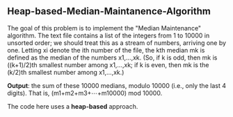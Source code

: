 **Heap-based-Median-Maintanence-Algorithm**
----------------------------------------------
The goal of this problem is to implement the "Median Maintenance"
algorithm. The text file contains a list of the integers from 1 to 10000 in unsorted order;
we should treat this as a stream of numbers, arriving one by
one. Letting xi denote the ith number of the file, the kth median mk is
defined as the median of the numbers x1,…,xk. (So, if k is odd, then mk
is ((k+1)/2)th smallest number among x1,…,xk; if k is even, then mk is
the (k/2)th smallest number among x1,…,xk.)

**Output**: the sum of these 10000 medians, modulo 10000 (i.e., only the last 4
 digits). That is, (m1+m2+m3+⋯+m10000) mod 10000.
 
The code here uses a **heap-based** approach.
